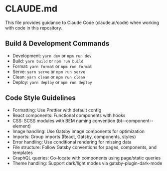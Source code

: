# CLAUDE.md

This file provides guidance to Claude Code (claude.ai/code) when working with code in this repository.

## Build & Development Commands
- Development: `yarn dev` or `npm run dev`
- Build: `yarn build` or `npm run build`
- Format: `yarn format` or `npm run format`
- Serve: `yarn serve` or `npm run serve`
- Clean: `yarn clean` or `npm run clean`
- Deploy: `yarn deploy` or `npm run deploy`

## Code Style Guidelines
- Formatting: Use Prettier with default config
- React components: Functional components with hooks
- CSS: SCSS modules with BEM naming convention (bt--component--element)
- Image handling: Use Gatsby Image components for optimization
- Imports: Group imports (React, Gatsby, components, styles)
- Error handling: Use conditional rendering for missing data
- File structure: Follow Gatsby conventions for pages, components, and templates
- GraphQL queries: Co-locate with components using page/static queries
- Theme handling: Support dark/light modes via gatsby-plugin-dark-mode
